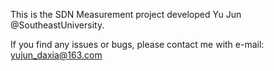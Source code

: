 This is the SDN Measurement project developed Yu Jun @SoutheastUniversity. 

If you find any issues or bugs, please contact me with e-mail: yujun_daxia@163.com
